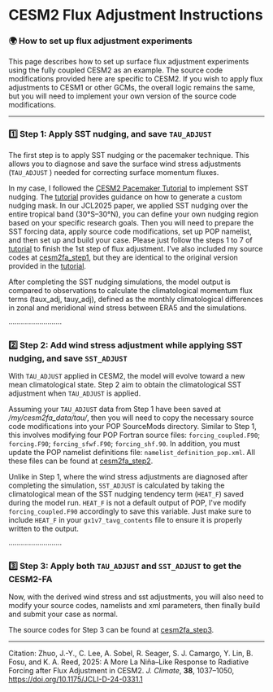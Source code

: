 # CESM2 Flux Adjustment Instructions
### 🌍 How to set up flux adjustment experiments

This page describes how to set up surface flux adjustment experiments using the fully coupled CESM2 as an example. The source code modifications provided here are specific to CESM2. If you wish to apply flux adjustments to CESM1 or other GCMs, the overall logic remains the same, but you will need to implement your own version of the source code modifications.

---

### 1️⃣ Step 1: Apply SST nudging, and save ```TAU_ADJUST```

The first step is to apply SST nudging or the pacemaker technique. This allows you to diagnose and save the surface wind stress adjustments (```TAU_ADJUST``` ) needed for correcting surface momentum fluxes.

In my case, I followed the [CESM2 Pacemaker Tutorial](https://www.cesm.ucar.edu/working-groups/climate/simulations/cesm2-pacific-pacemaker/instructions) to implement SST nudging. The [tutorial](https://www.cesm.ucar.edu/working-groups/climate/simulations/cesm2-pacific-pacemaker/instructions) provides guidance on how to generate a custom nudging mask. In our JCL2025 paper, we applied SST nudging over the entire tropical band (30°S–30°N), you can define your own nudging region based on your specific research goals. Then you will need to prepare the SST forcing data, apply source code modifications, set up POP namelist, and then set up and build your case. Please just follow the steps 1 to 7 of [tutorial](https://www.cesm.ucar.edu/working-groups/climate/simulations/cesm2-pacific-pacemaker/instructions) to finish the 1st step of flux adjustment. I’ve also included my source codes at [cesm2fa_step1](https://github.com/jingyizhuo/CESM2-FA/tree/main/code/cesm2fa_step1), but they are identical to the original version provided in the [tutorial](https://www.cesm.ucar.edu/working-groups/climate/simulations/cesm2-pacific-pacemaker/instructions).

After completing the SST nudging simulations, the model output is compared to observations to calculate the climatological momentum flux terms (taux_adj, tauy_adj), defined as the monthly climatological differences in zonal and meridional wind stress between ERA5 and the simulations. 

··························

### 2️⃣ Step 2: Add wind stress adjustment while applying SST nudging, and save ```SST_ADJUST```

With ```TAU_ADJUST``` applied in CESM2, the model will evolve toward a new mean climatological state. Step 2 aim to obtain the climatological SST adjustment when ```TAU_ADJUST``` is applied. 

Assuming your ```TAU_ADJUST``` data from Step 1 have been saved at */my/cesm2fa_data/tau/*, then you will need to copy the necessary source code modifications into your POP SourceMods directory. Similar to Step 1, this involves modifying four POP Fortran source files: ```forcing_coupled.F90```; ```forcing.F90```; ```forcing_sfwf.F90```; ```forcing_shf.90```. In addition, you must update the POP namelist definitions file: ```namelist_definition_pop.xml```. All these files can be found at [cesm2fa_step2](https://github.com/jingyizhuo/CESM2-FA/tree/main/code/cesm2fa_step2).

Unlike in Step 1, where the wind stress adjustments are diagnosed after completing the simulation, ```SST_ADJUST``` is calculated by taking the climatological mean of the SST nudging tendency term (```HEAT_F```) saved during the model run. ```HEAT_F``` is not a default output of POP, I've modify ```forcing_coupled.F90``` accordingly to save this variable. Just make sure to include ```HEAT_F``` in your ```gx1v7_tavg_contents``` file to ensure it is properly written to the output.

··························

### 3️⃣ Step 3: Apply both ```TAU_ADJUST``` and ```SST_ADJUST``` to get the CESM2-FA

Now, with the derived wind stress and sst adjustments, you will also need to modify your source codes, namelists and xml parameters, then finally build and submit your case as normal. 

The source codes for Step 3 can be found at [cesm2fa_step3](https://github.com/jingyizhuo/CESM2-FA/tree/main/code/cesm2fa_step3). 

---

Citation: Zhuo, J.-Y., C. Lee, A. Sobel, R. Seager, S. J. Camargo, Y. Lin, B. Fosu, and K. A. Reed, 2025: A More La Niña–Like Response to Radiative Forcing after Flux Adjustment in CESM2. *J. Climate*, **38**, 1037–1050, https://doi.org/10.1175/JCLI-D-24-0331.1







